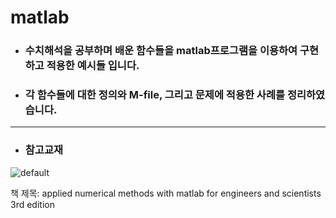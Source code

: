 # matlab

+ ### 수치해석을 공부하며 배운 함수들을 matlab프로그램을 이용하여 구현하고 적용한 예시들 입니다.
+ ### 각 함수들에 대한 정의와 M-file, 그리고 문제에 적용한 사례를 정리하였습니다.

* * * 
+ ### 참고교재


![default](https://user-images.githubusercontent.com/44973398/48881252-a30e7800-ee57-11e8-9121-26b223353294.PNG)


책 제목: applied numerical methods with matlab for engineers and scientists 3rd edition

